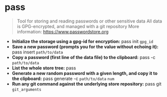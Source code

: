 # pass
> Tool for storing and reading passwords or other sensitive data
> All data is GPG-encrypted, and managed with a git repository
> More information: <https://www.passwordstore.org>
- **Initialize the storage using a gpg-id for encryption:**
pass init `gpg_id`
- **Save a new password (prompts you for the value without echoing it):**
pass insert `path/to/data`
- **Copy a password (first line of the data file) to the clipboard:**
pass -c `path/to/data`
- **List the whole store tree:**
pass
- **Generate a new random password with a given length, and copy it to the clipboard:**
pass generate -c `path/to/data` `num`
- **Run any git command against the underlying store repository:**
pass git `git_arguments`
